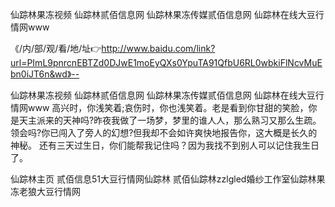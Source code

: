 仙踪林果冻视频
仙踪林贰佰信息网
仙踪林果冻传媒贰佰信息网
仙踪林在线大豆行情网www


《/内/部/观/看/地/址👉http://www.baidu.com/link?url=PImL9pnrcnEBTZd0DJwE1moEyQXs0YpuTA91QfbU6RL0wbkiFlNcvMuEbn0iJT6n&wd》--

仙踪林果冻视频
仙踪林贰佰信息网
仙踪林果冻传媒贰佰信息网
仙踪林在线大豆行情网www
高兴时，你浅笑着;哀伤时，你也浅笑着。老是看到你甘甜的笑脸，你是天主派来的天神吗?昨夜我做了一场梦，梦里的谁人人，那么熟习又那么生疏。领会吗?你已闯入了旁人的幻想?但我却不会如许爽快地报告你，这大概是长久的神秘。
	还有三天过生日，你们能帮我记住吗？因为我找不到别人可以记住我生日了。





仙踪林主页 贰佰信息51大豆行情网仙踪林 贰佰仙踪林zzlgled婚纱工作室仙踪林果冻老狼大豆行情网
